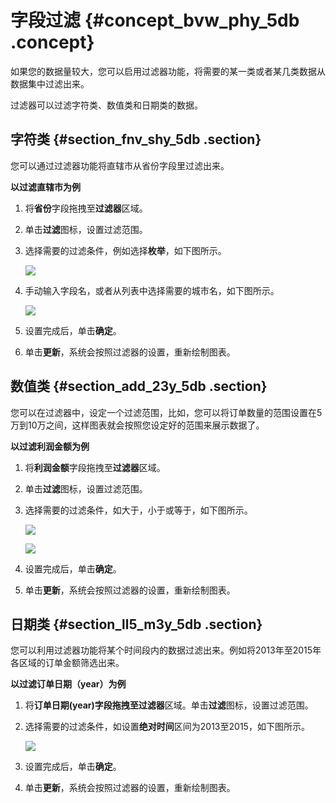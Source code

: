 # 字段过滤 {#concept_bvw_phy_5db .concept}

如果您的数据量较大，您可以启用过滤器功能，将需要的某一类或者某几类数据从数据集中过滤出来。

过滤器可以过滤字符类、数值类和日期类的数据。

## 字符类 {#section_fnv_shy_5db .section}

您可以通过过滤器功能将直辖市从省份字段里过滤出来。

**以过滤直辖市为例**

1.  将**省份**字段拖拽至**过滤器**区域。
2.  单击**过滤**图标，设置过滤范围。
3.  选择需要的过滤条件，例如选择**枚举**，如下图所示。

    ![](http://static-aliyun-doc.oss-cn-hangzhou.aliyuncs.com/assets/img/9115/1461_zh-CN.png)

4.  手动输入字段名，或者从列表中选择需要的城市名，如下图所示。

    ![](http://static-aliyun-doc.oss-cn-hangzhou.aliyuncs.com/assets/img/9115/1462_zh-CN.png)

5.  设置完成后，单击**确定**。
6.  单击**更新**，系统会按照过滤器的设置，重新绘制图表。

## 数值类 {#section_add_23y_5db .section}

您可以在过滤器中，设定一个过滤范围，比如，您可以将订单数量的范围设置在5万到10万之间，这样图表就会按照您设定好的范围来展示数据了。

**以过滤利润金额为例**

1.  将**利润金额**字段拖拽至**过滤器**区域。
2.  单击**过滤**图标，设置过滤范围。
3.  选择需要的过滤条件，如大于，小于或等于，如下图所示。

    ![](http://static-aliyun-doc.oss-cn-hangzhou.aliyuncs.com/assets/img/9115/1464_zh-CN.png)

    ![](http://static-aliyun-doc.oss-cn-hangzhou.aliyuncs.com/assets/img/9115/1465_zh-CN.png)

4.  设置完成后，单击**确定**。
5.  单击**更新**，系统会按照过滤器的设置，重新绘制图表。

## 日期类 {#section_ll5_m3y_5db .section}

您可以利用过滤器功能将某个时间段内的数据过滤出来。例如将2013年至2015年各区域的订单金额筛选出来。

**以过滤订单日期（year）为例**

1.  将**订单日期\(year\)**字段拖拽至**过滤器**区域。单击**过滤**图标，设置过滤范围。
2.  选择需要的过滤条件，如设置**绝对时间**区间为2013至2015，如下图所示。

    ![](http://static-aliyun-doc.oss-cn-hangzhou.aliyuncs.com/assets/img/9115/1468_zh-CN.png)

3.  设置完成后，单击**确定**。
4.  单击**更新**，系统会按照过滤器的设置，重新绘制图表。

